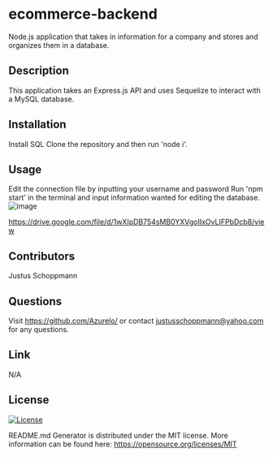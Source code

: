 # ecommerce-backend
Node.js application that takes in information for a company and stores and organizes them in a database.

## Description
This application takes an Express.js API and uses Sequelize to interact with a MySQL database.

## Installation
Install SQL
Clone the repository and then run 'node i'.

## Usage
Edit the connection file by inputting your username and password
Run 'npm start' in the terminal and input information wanted for editing the database.
![image](https://user-images.githubusercontent.com/114710827/219980240-1df8d56e-7091-41f7-9af4-e80bd4b719d1.png)

https://drive.google.com/file/d/1wXIpDB754sMB0YXVgoIIxOvLIFPbDcb8/view 

## Contributors
Justus Schoppmann

## Questions
Visit https://github.com/Azurelo/ or contact justusschoppmann@yahoo.com for any questions.

## Link
N/A

## License
[![License](https://img.shields.io/badge/License-MIT-green.svg)](https://opensource.org/licenses/MIT)

  README.md Generator is distributed under the MIT license.
  More information can be found here: https://opensource.org/licenses/MIT
